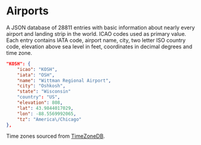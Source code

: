 Airports
========

A JSON database of 28811 entries with basic information about nearly every airport and landing strip in the world. ICAO codes used as primary value. Each entry contains IATA code, airport name, city, two letter ISO country code, elevation above sea level in feet, coordinates in decimal degrees and time zone.

```json
"KOSH": {
    "icao": "KOSH",
    "iata": "OSH",
    "name": "Wittman Regional Airport",
    "city": "Oshkosh",
    "state": "Wisconsin"
    "country": "US",
    "elevation": 808,
    "lat": 43.9844017029,
    "lon": -88.5569992065,
    "tz": "America\/Chicago"
},
```

Time zones sourced from [TimeZoneDB](https://timezonedb.com).
